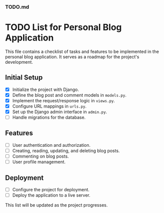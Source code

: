 ### TODO.md
# TODO List for Personal Blog Application

This file contains a checklist of tasks and features to be implemented in the personal blog application. It serves as a roadmap for the project's development.

## Initial Setup
- [x] Initialize the project with Django.
- [x] Define the blog post and comment models in `models.py`.
- [x] Implement the request/response logic in `views.py`.
- [x] Configure URL mappings in `urls.py`.
- [x] Set up the Django admin interface in `admin.py`.
- [ ] Handle migrations for the database.

## Features
- [ ] User authentication and authorization.
- [ ] Creating, reading, updating, and deleting blog posts.
- [ ] Commenting on blog posts.
- [ ] User profile management.

## Deployment
- [ ] Configure the project for deployment.
- [ ] Deploy the application to a live server.

This list will be updated as the project progresses.
